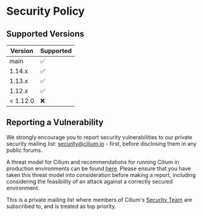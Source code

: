 # Security Policy

## Supported Versions

| Version  | Supported          |
|----------| ------------------ |
| main     | :white_check_mark: |
| 1.14.x   | :white_check_mark: |
| 1.13.x   | :white_check_mark: |
| 1.12.x   | :white_check_mark: |
| < 1.12.0 | :x:                |

## Reporting a Vulnerability

We strongly encourage you to report security vulnerabilities to
our private security mailing list: security@cilium.io - first, before
disclosing them in any public forums.

A threat model for Cilium and recommendations for running Cilium in production
environments can be found [here][threat-model]. Please ensure that you have
taken this threat model into consideration before making a report, including
considering the feasibility of an attack against a correctly secured
environment.

This is a private mailing list where members of Cilium's
[Security Team](https://github.com/cilium/community/blob/main/roles/Security-Team.md)
are subscribed to, and is treated as top priority.

[threat-model]: https://docs.cilium.io/en/latest/security/threat-model/
